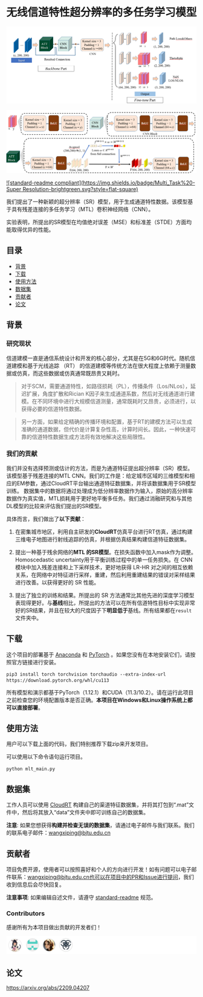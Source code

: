 # 无线信道特性超分辨率的多任务学习模型

![banner](./image/net1.png)

![badge](./image/net2.png)



[![standard-readme compliant](https://img.shields.io/badge/Multi_Task%20-Super Resolution-brightgreen.svg?style=flat-square)](https://github.com/lingMori/A-Multi-Task-Learning-Model-for-Super-Resolution-of-Wireless-Channel-Characteristics)



我们提出了一种新颖的超分辨率（SR）模型，用于生成通道特性数据。该模型基于具有残差连接的多任务学习（MTL）卷积神经网络（CNN）。

实验表明，所提出的SR模型在均值绝对误差（MSE）和标准差（STDE）方面均能取得优异的性能。

## 目录

- [背景](#背景)
- [下载](#下载)
- [使用方法](#使用方法)
- [数据集](#数据集)
- [贡献者](#贡献者)
- [论文](#论文)

## 背景

### 研究现状

信道建模一直是通信系统设计和开发的核心部分，尤其是在5G和6G时代。随机信道建模和基于光线追踪 （RT） 的信道建模等传统方法在很大程度上依赖于测量数据或仿真，而这些数据或仿真通常既昂贵又耗时。

> 对于SCM，需要通道特性，如路径损耗（PL），传播条件（Los/NLos），延迟扩展，角度扩散和Rician K因子来生成通道系数，然后对无线通道进行建模。在不同环境中进行大规模信道测量，通常既耗时又昂贵，必须进行，以获得必要的信道特性数据。

> 另一方面，如果给定精确的传播环境和配置，基于RT的建模方法可以生成准确的通道数据，但代价是计算复杂性高，计算时间长。因此，一种快速可靠的信道特性数据生成方法将有效地解决这些局限性。

### 我们的贡献

我们并没有选择预测或估计的方法，而是为通道特征提出超分辨率（SR）模型。该模型基于残差连接的MTL CNN。我们的工作是：给定城市区域的三维模型和相应的EM参数，通过CloudRT平台输出通道特征数据集，并将该数据集用于SR模型训练。 数据集中的数据将通过处理成为低分辨率数据作为输入，原始的高分辨率数据作为真实值，MTL损耗用于更好地平衡多任务。我们通过消融研究和与其他DL模型的比较来评估我们提出的SR模型。

具体而言，我们做出了**以下贡献**：

1. 在密集城市地区，利用自主研发的**CloudRT**仿真平台进行RT仿真，通过构建三维电子地图进行射线追踪的仿真，并根据仿真结果构建信道特征数据集。

2. 提出一种基于残余网络的**MTL 的SR模型**。在损失函数中加入mask作为调整。Homoscedastic uncertainty用于平衡训练过程中的单一任务损失。在 CNN 模块中加入残差连接和上下采样技术，更好地获得 LR-HR 对之间的相互依赖关系，在网络中对特征进行采样，重建，然后利用重建结果的错误对采样结果进行改善。以获得更好的 SR 性能。

3. 提出了独立的训练和结果。所提出的 SR 方法通常比其他先进的深度学习模型表现得更好。与**基线**相比，所提出的方法可以在所有信道特性目标中实现非常好的SR结果，并且在较大的尺度因子下**明显低于**基线。所有结果都在`result`文件夹中。

   

## 下载

这个项目的部署基于 [Anaconda](https://www.anaconda.com/) 和 [PyTorch](https://pytorch.org/) 。如果您没有在本地安装它们，请按照官方链接进行安装。

```
pip3 install torch torchvision torchaudio --extra-index-url https://download.pytorch.org/whl/cu113
```

所有模型和演示都基于PyTorch（1.12.1）和CUDA（11.3/10.2）。请在运行此项目之前检查您的环境配置版本是否正确。**本项目在Windows和Linux操作系统上都可以直接部署**。



## 使用方法

用户可以下载上面的代码，我们特别推荐下载zip来开发项目。

可以使用以下命令语句运行项目。

```
python mlt_main.py
```



## 数据集

工作人员可以使用  [CloudRT](http://cn.raytracer.cloud:9090/)  构建自己的渠道特征数据集，并将其打包到“.mat”文件中，然后将其放入“data”文件夹中即可训练自己的数据集。

**注意**: 如果您想获得**构建并检查无误的数据集**，请通过电子邮件与我们联系。我们的联系电子邮件：wangxiping@bjtu.edu.cn



## 贡献者

项目免费开源，使用者可以按照喜好和个人的方向进行开发！如有问题可以电子邮件联系：wangxiping@bjtu.edu.cn也可以在项目中的PR和Issue进行提问，我们收到信息后会尽快回复。

**注意事项**: 如果编辑自述文件，请遵守 [standard-readme](https://github.com/RichardLitt/standard-readme) 规范。

### Contributors

感谢所有为本项目做出贡献的开发者们！

![](./image/contributors.png)

## 论文

https://arxiv.org/abs/2209.04207